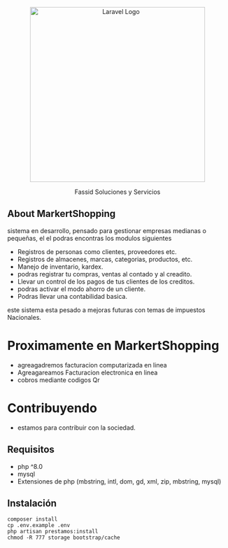 <p align="center"><a href="https://laravel.com" target="_blank"><img src="https://raw.githubusercontent.com/laravel/art/master/logo-lockup/5%20SVG/2%20CMYK/1%20Full%20Color/laravel-logolockup-cmyk-red.svg" width="400" alt="Laravel Logo"></a></p>

<p align="center"> Fassid Soluciones y Servicios</p>

## About MarkertShopping

sistema en desarrollo, pensado para gestionar empresas medianas o pequeñas, el el podras encontras los modulos siguientes

- Registros de personas como clientes, proveedores etc.
- Registros de almacenes, marcas, categorias, productos, etc.
- Manejo de inventario, kardex.
- podras registrar tu compras, ventas al contado y al creadito.
- Llevar un control de los pagos de tus clientes de los creditos.
- podras activar el modo ahorro de un cliente.
- Podras llevar una contabilidad basica.

este sistema esta pesado a mejoras futuras con temas de impuestos Nacionales.

# Proximamente en MarkertShopping

- agreagadremos facturacion computarizada en linea
- Agreagareamos Facturacion electronica en linea 
- cobros mediante codigos Qr

# Contribuyendo

- estamos para contribuir con la sociedad.

## Requisitos
- php ^8.0
- mysql
- Extensiones de php (mbstring, intl, dom, gd, xml, zip, mbstring, mysql)

## Instalación
```
composer install
cp .env.example .env
php artisan prestamos:install
chmod -R 777 storage bootstrap/cache
```
